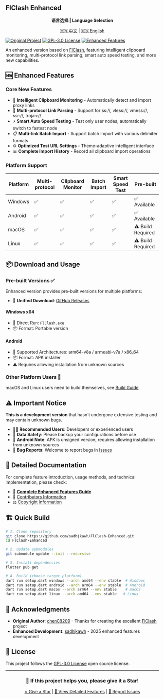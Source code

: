 ## FlClash Enhanced

<div align="center">
  
**语言选择 | Language Selection**

[🇨🇳 中文](README.md) | [🇺🇸 English](README-EN.md)

</div>

[![Original Project](https://img.shields.io/badge/Based_on-FlClash_v0.8.84+-blue?style=flat-square&logo=github)](https://github.com/chen08209/FlClash)
[![GPL-3.0 License](https://img.shields.io/badge/License-GPL--3.0-red?style=flat-square)](LICENSE)
[![Enhanced Features](https://img.shields.io/badge/Enhanced-2025-green?style=flat-square)](FEATURES_AND_ENHANCEMENTS.md)

An enhanced version based on [FlClash](https://github.com/chen08209/FlClash), featuring intelligent clipboard monitoring, multi-protocol link parsing, smart auto speed testing, and more new capabilities.

## 🆕 Enhanced Features

### Core New Features
- 🔄 **Intelligent Clipboard Monitoring** - Automatically detect and import proxy links
- 🔗 **Multi-protocol Link Parsing** - Support for ss://, vless://, vmess://, ssr://, trojan://
- ⚡ **Smart Auto Speed Testing** - Test only user nodes, automatically switch to fastest node
- 📋 **Multi-link Batch Import** - Support batch import with various delimiter formats
- ⚙️ **Optimized Test URL Settings** - Theme-adaptive intelligent interface
- 📊 **Complete Import History** - Record all clipboard import operations

### Platform Support
| Platform | Multi-protocol | Clipboard Monitor | Batch Import | Smart Speed Test | Pre-built |
|----------|---------------|------------------|-------------|------------------|-----------|
| Windows | ✅ | ✅ | ✅ | ✅ | ✅ Available |
| Android | ✅ | ✅ | ✅ | ✅ | ✅ Available |
| macOS | ✅ | ✅ | ✅ | ✅ | ⚠️ Build Required |
| Linux | ✅ | ✅ | ✅ | ✅ | ⚠️ Build Required |

## 📦 Download and Usage

### Pre-built Versions ✅
Enhanced version provides pre-built versions for multiple platforms:
- 📁 **Unified Download**: [GitHub Releases](https://github.com/sadhjkawh/FlClash-Enhanced/releases)

#### Windows x64
- 🚀 Direct Run: `FlClash.exe`
- 📦 Format: Portable version

#### Android
- 📱 Supported Architectures: arm64-v8a / armeabi-v7a / x86_64
- 📦 Format: APK installer
- ⚠️ Requires allowing installation from unknown sources

### Other Platform Users 🔧
macOS and Linux users need to build themselves, see [Build Guide](FEATURES_AND_ENHANCEMENTS.md#build-requirements)

## ⚠️ Important Notice

**This is a development version** that hasn't undergone extensive testing and may contain unknown bugs.
- 🧑‍💻 **Recommended Users**: Developers or experienced users
- 💾 **Data Safety**: Please backup your configurations before use
- 📱 **Android Note**: APK is unsigned version, requires allowing installation from unknown sources
- 🐛 **Bug Reports**: Welcome to report bugs in [Issues](https://github.com/sadhjkawh/FlClash-Enhanced/issues)

## 📖 Detailed Documentation

For complete feature introduction, usage methods, and technical implementation, please check:
- 📘 [**Complete Enhanced Features Guide**](FEATURES_AND_ENHANCEMENTS.md)
- 👥 [Contributors Information](CONTRIBUTORS.md)
- ⚖️ [Copyright Information](COPYRIGHT)

## 🏗️ Quick Build

```bash
# 1. Clone repository
git clone https://github.com/sadhjkawh/FlClash-Enhanced.git
cd FlClash-Enhanced

# 2. Update submodules
git submodule update --init --recursive

# 3. Install dependencies
flutter pub get

# 4. Build (choose target platform)
dart run setup.dart windows --arch amd64 --env stable  # Windows
dart run setup.dart android --arch arm64 --env stable  # Android
dart run setup.dart macos --arch arm64 --env stable    # macOS
dart run setup.dart linux --arch amd64 --env stable   # Linux
```

## 🙏 Acknowledgments

- **Original Author**: [chen08209](https://github.com/chen08209) - Thanks for creating the excellent [FlClash](https://github.com/chen08209/FlClash) project
- **Enhanced Development**: [sadhjkawh](https://github.com/sadhjkawh) - 2025 enhanced features development

## 📄 License

This project follows the [GPL-3.0 License](LICENSE) open source license.

---

<div align="center">

### 🌟 If this project helps you, please give it a Star!

[⭐ Give a Star](https://github.com/sadhjkawh/FlClash-Enhanced/stargazers) | [📝 View Detailed Features](FEATURES_AND_ENHANCEMENTS.md) | [🐛 Report Issues](https://github.com/sadhjkawh/FlClash-Enhanced/issues)

</div> 